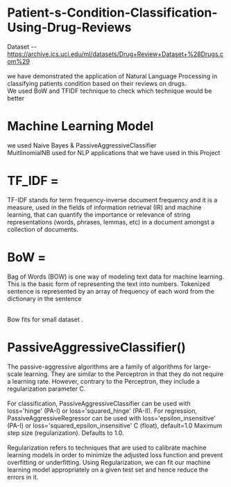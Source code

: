 # Patient-s-Condition-Classification-Using-Drug-Reviews

Dataset -- https://archive.ics.uci.edu/ml/datasets/Drug+Review+Dataset+%28Drugs.com%29 <br />
<br /> we have demonstrated the application of Natural Language Processing in classifying patients condition
based on their reviews on drugs. <br />
We used BoW and TFIDF technique  to check which technique would be better <br />

# Machine Learning Model 
we used Naive Bayes & PassiveAggressiveClassifier <br />
MuitlinomialNB used for NLP applications that we have used in this Project

# TF_IDF = 
TF-IDF stands for term frequency-inverse document frequency and it is a measure, used in the fields of information retrieval (IR) and machine learning, that can quantify the importance or relevance of string representations (words, phrases, lemmas, etc) in a document amongst a collection of documents.
# BoW = 
Bag of Words (BOW) is one way of modeling text data for machine learning. This is the basic form of representing the text into numbers. Tokenized sentence is represented by an array of frequency of each word from the dictionary in the sentence <br />

<br /> Bow fits for small dataset .

# PassiveAggressiveClassifier() 
The passive-aggressive algorithms are a family of algorithms for large-scale learning. They are similar to the Perceptron in that they do not require a learning rate. However, contrary to the Perceptron, they include a regularization parameter C.
<br />
<br />
For classification, PassiveAggressiveClassifier can be used with loss='hinge' (PA-I) or loss='squared_hinge' (PA-II). For regression, PassiveAggressiveRegressor can be used with loss='epsilon_insensitive' (PA-I) or loss='squared_epsilon_insensitive'
C (float), default=1.0
Maximum step size (regularization). Defaults to 1.0.
<br />
<br />
Regularization refers to techniques that are used to calibrate machine learning models in order to minimize the adjusted loss function and prevent overfitting or underfitting. Using Regularization, we can fit our machine learning model appropriately on a given test set and hence reduce the errors in it.


